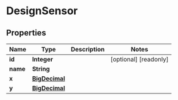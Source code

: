 

# DesignSensor

## Properties

Name | Type | Description | Notes
------------ | ------------- | ------------- | -------------
**id** | **Integer** |  |  [optional] [readonly]
**name** | **String** |  | 
**x** | [**BigDecimal**](BigDecimal.md) |  | 
**y** | [**BigDecimal**](BigDecimal.md) |  | 



